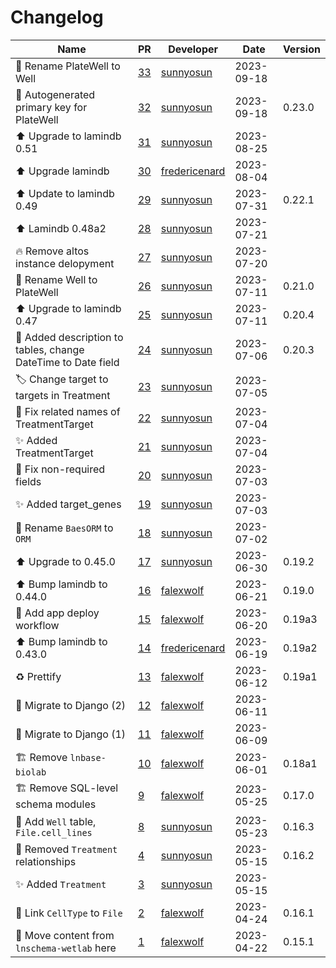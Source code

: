 # Changelog

<!-- prettier-ignore -->
Name | PR | Developer | Date | Version
--- | --- | --- | --- | ---
🚚 Rename PlateWell to Well | [33](https://github.com/laminlabs/lnschema-lamin1/pull/33) | [sunnyosun](https://github.com/sunnyosun) | 2023-09-18 |
🎨 Autogenerated primary key for PlateWell | [32](https://github.com/laminlabs/lnschema-lamin1/pull/32) | [sunnyosun](https://github.com/sunnyosun) | 2023-09-18 | 0.23.0
⬆️ Upgrade to lamindb 0.51 | [31](https://github.com/laminlabs/lnschema-lamin1/pull/31) | [sunnyosun](https://github.com/sunnyosun) | 2023-08-25 |
⬆️ Upgrade lamindb | [30](https://github.com/laminlabs/lnschema-lamin1/pull/30) | [fredericenard](https://github.com/fredericenard) | 2023-08-04 |
⬆️ Update to lamindb 0.49 | [29](https://github.com/laminlabs/lnschema-lamin1/pull/29) | [sunnyosun](https://github.com/sunnyosun) | 2023-07-31 | 0.22.1
⬆️ Lamindb 0.48a2 | [28](https://github.com/laminlabs/lnschema-lamin1/pull/28) | [sunnyosun](https://github.com/sunnyosun) | 2023-07-21 |
🔥 Remove altos instance delopyment | [27](https://github.com/laminlabs/lnschema-lamin1/pull/27) | [sunnyosun](https://github.com/sunnyosun) | 2023-07-20 |
🚚 Rename Well to PlateWell | [26](https://github.com/laminlabs/lnschema-lamin1/pull/26) | [sunnyosun](https://github.com/sunnyosun) | 2023-07-11 | 0.21.0
⬆️ Upgrade to lamindb 0.47 | [25](https://github.com/laminlabs/lnschema-lamin1/pull/25) | [sunnyosun](https://github.com/sunnyosun) | 2023-07-11 | 0.20.4
🍱 Added description to tables, change DateTime to Date field | [24](https://github.com/laminlabs/lnschema-lamin1/pull/24) | [sunnyosun](https://github.com/sunnyosun) | 2023-07-06 | 0.20.3
🏷️ Change target to targets in Treatment | [23](https://github.com/laminlabs/lnschema-lamin1/pull/23) | [sunnyosun](https://github.com/sunnyosun) | 2023-07-05 |
🐛 Fix related names of TreatmentTarget | [22](https://github.com/laminlabs/lnschema-lamin1/pull/22) | [sunnyosun](https://github.com/sunnyosun) | 2023-07-04 |
✨ Added TreatmentTarget | [21](https://github.com/laminlabs/lnschema-lamin1/pull/21) | [sunnyosun](https://github.com/sunnyosun) | 2023-07-04 |
🐛 Fix non-required fields | [20](https://github.com/laminlabs/lnschema-lamin1/pull/20) | [sunnyosun](https://github.com/sunnyosun) | 2023-07-03 |
✨ Added target_genes | [19](https://github.com/laminlabs/lnschema-lamin1/pull/19) | [sunnyosun](https://github.com/sunnyosun) | 2023-07-03 |
🚚 Rename `BaesORM` to `ORM` | [18](https://github.com/laminlabs/lnschema-lamin1/pull/18) | [sunnyosun](https://github.com/sunnyosun) | 2023-07-02 |
⬆️ Upgrade to 0.45.0 | [17](https://github.com/laminlabs/lnschema-lamin1/pull/17) | [sunnyosun](https://github.com/sunnyosun) | 2023-06-30 | 0.19.2
⬆️ Bump lamindb to 0.44.0 | [16](https://github.com/laminlabs/lnschema-lamin1/pull/16) | [falexwolf](https://github.com/falexwolf) | 2023-06-21 | 0.19.0
👷 Add app deploy workflow | [15](https://github.com/laminlabs/lnschema-lamin1/pull/15) | [falexwolf](https://github.com/falexwolf) | 2023-06-20 | 0.19a3
⬆️ Bump lamindb to 0.43.0 | [14](https://github.com/laminlabs/lnschema-lamin1/pull/14) | [fredericenard](https://github.com/fredericenard) | 2023-06-19 | 0.19a2
♻️ Prettify | [13](https://github.com/laminlabs/lnschema-lamin1/pull/13) | [falexwolf](https://github.com/falexwolf) | 2023-06-12 | 0.19a1
🚚 Migrate to Django (2) | [12](https://github.com/laminlabs/lnschema-lamin1/pull/12) | [falexwolf](https://github.com/falexwolf) | 2023-06-11 |
🚚 Migrate to Django (1) | [11](https://github.com/laminlabs/lnschema-lamin1/pull/11) | [falexwolf](https://github.com/falexwolf) | 2023-06-09 |
🏗️ Remove `lnbase-biolab` | [10](https://github.com/laminlabs/lnschema-lamin1/pull/10) | [falexwolf](https://github.com/falexwolf) | 2023-06-01 | 0.18a1
🏗️ Remove SQL-level schema modules | [9](https://github.com/laminlabs/lnschema-lamin1/pull/9) | [falexwolf](https://github.com/falexwolf) | 2023-05-25 | 0.17.0
🎨 Add `Well` table, `File.cell_lines` | [8](https://github.com/laminlabs/lnschema-lamin1/pull/8) | [sunnyosun](https://github.com/sunnyosun) | 2023-05-23 | 0.16.3
💚 Removed `Treatment` relationships | [4](https://github.com/laminlabs/lnschema-lamin1/pull/4) | [sunnyosun](https://github.com/sunnyosun) | 2023-05-15 | 0.16.2
✨ Added `Treatment` | [3](https://github.com/laminlabs/lnschema-lamin1/pull/3) | [sunnyosun](https://github.com/sunnyosun) | 2023-05-15 |
🚚 Link `CellType` to `File` | [2](https://github.com/laminlabs/lnschema-lamin1/pull/2) | [falexwolf](https://github.com/falexwolf) | 2023-04-24 | 0.16.1
🎉 Move content from `lnschema-wetlab` here | [1](https://github.com/laminlabs/lnschema-lamin1/pull/1) | [falexwolf](https://github.com/falexwolf) | 2023-04-22 | 0.15.1
